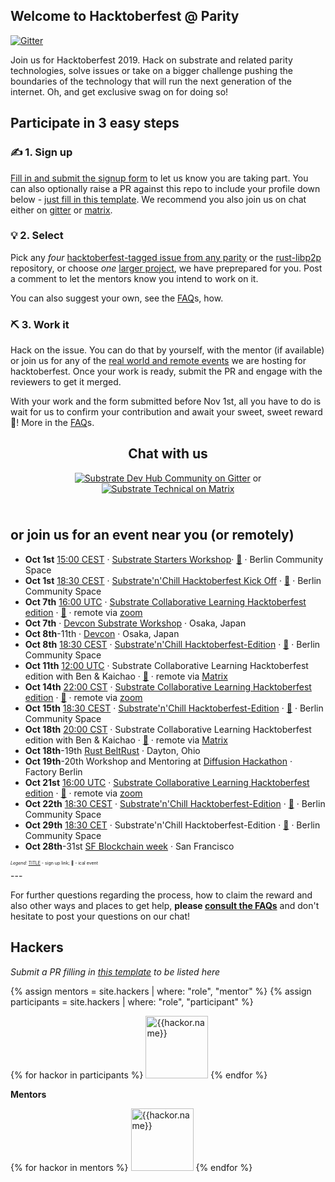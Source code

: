 ## Welcome to Hacktoberfest @ Parity

[![Gitter](https://img.shields.io/gitter/room/substrate-developer-hub/community)](https://gitter.im/substrate-developer-hub/community)

Join us for Hacktoberfest 2019. Hack on substrate and related parity technologies, solve issues or take on a bigger challenge pushing the boundaries of the technology that will run the next generation of the internet. Oh, and get exclusive swag on for doing so!

## Participate in 3 easy steps

### ✍️ 1. Sign up
[Fill in and submit the signup form](https://docs.google.com/forms/d/e/1FAIpQLSfQFLveEHTF5MECDNT2eP74SM3aSG_jxfufjyXQohKcc0sUyw/viewform) to let us know you are taking part. You can also optionally raise a PR against this repo to include your profile down below - [just fill in this template](https://github.com/substrate-developer-hub/hacktoberfest/blob/master/_hackers/_template.md). We recommend you also join us on chat either on [gitter](https://gitter.im/substrate-developer-hub/community) or [matrix](https://matrix.to/#/room/#substrate-technical:matrix.org).

### 💡 2. Select

Pick any _four_ [hacktoberfest-tagged issue from any parity](https://github.com/search?q=user%3Aparitytech+label%3Ahacktoberfest+state%3Aopen&type=Issues) or the [rust-libp2p](https://github.com/libp2p/rust-libp2p/issues?utf8=%E2%9C%93&q=is%3Aissue+is%3Aopen+label%3Ahacktoberfest) repository, or choose _one_ [larger project](https://github.com/substrate-developer-hub/hacktoberfest/issues), we have preprepared for you. Post a comment to let the mentors know you intend to work on it.

You can also suggest your own, see the [FAQ](faq/#reward)s, how.

### ⛏️ 3. Work it
Hack on the issue. You can do that by yourself, with the mentor (if available) or join us for any of the [real world and remote events](#events) we are hosting for hacktoberfest. Once your work is ready, submit the PR and engage with the reviewers to get it merged.

With your work and the form submitted before Nov 1st, all you have to do is wait for us to confirm your contribution and await your sweet, sweet reward 🎉! More in the [FAQ](faq/#reward)s.


<div markdown="1" style="text-align: center; margin-top:15px">

## Chat with us

[![Substrate Dev Hub Community on Gitter](assets/gitter-button.png)](https://gitter.im/substrate-developer-hub/community) or [![Substrate Technical on Matrix](assets/matrix-button.png)](https://matrix.to/#/room/#substrate-technical:matrix.org)

</div>

<span id="events" style="display:block; padding-top: 10px"></span>
## or join us for an event near you (or remotely)

- **Oct 1st** [15:00 CEST](https://www.timeanddate.com/worldclock/fixedtime.html?msg=Substrate+Starters+Workshop&iso=20191001T1500&p1=37) · [Substrate Starters Workshop](https://www.meetup.com/parity/events/265091438/)· [📆](https://www.timeanddate.com/scripts/ics.php?type=utc&p1=37&iso=20191001T1500&msg=Substrate%20Starters%20Workshop)  · Berlin Community Space
- **Oct 1st** [18:30 CEST](https://www.timeanddate.com/worldclock/fixedtime.html?msg=Substrate'n'Chill+Hacktoberfest+Kick+Off&iso=20191001T1830&p1=37) · [Substrate'n'Chill Hacktoberfest Kick Off](https://www.meetup.com/parity/events/265091976/) · [📆](https://www.timeanddate.com/scripts/ics.php?type=utc&msg=Substrate'n'Chill+Hacktoberfest+Kick+Off&iso=20191001T1830&p1=37)  · Berlin Community Space
- **Oct 7th** [16:00 UTC](https://www.timeanddate.com/worldclock/fixedtime.html?msg=Substrate+Collaborative+Learning+Hacktoberfest+edition&iso=20191007T16&p1=%3A&ah=2) · [Substrate Collaborative Learning Hacktoberfest edition](https://www.eventbrite.com/e/substrate-collaborative-learning-hacktoberfest-edition-tickets-73957359453) · [📆](https://www.timeanddate.com/scripts/ics.php?type=utc&msg=Substrate+Collaborative+Learning+Hacktoberfest+edition&iso=20191007T16&p1=%3A&ah=2) · remote via [zoom](https://zoom.us/j/440029011)
- **Oct 7th** · [Devcon Substrate Workshop](https://www.eventbrite.com/e/parity-substrate-workshop-osaka-tickets-72246931517) · Osaka, Japan
- **Oct 8th**-11th · [Devcon](https://devcon.org/) · Osaka, Japan
- **Oct 8th** [18:30 CEST](https://www.timeanddate.com/worldclock/fixedtime.html?msg=Substrate'n'Chill+Hacktoberfest-Edition&iso=20191008T1830&p1=37) · [Substrate'n'Chill Hacktoberfest-Edition](https://www.meetup.com/parity/events/265115982/) · [📆](https://www.timeanddate.com/scripts/ics.php?type=utc&msg=Substrate'n'Chill+Hacktoberfest-Edition&iso=20191008T1830&p1=37) · Berlin Community Space
- **Oct 11th** [12:00 UTC](https://www.timeanddate.com/worldclock/fixedtime.html?msg=Substrate+Collaborative+Learning+Hacktoberfest+edition&iso=20191007T16&p1=%3A&ah=2) · Substrate Collaborative Learning Hacktoberfest edition with Ben & Kaichao · [📆](https://www.timeanddate.com/scripts/ics.php?type=utc&msg=Substrate+Collaborative+Learning+Hacktoberfest+edition&iso=20191007T16&p1=%3A&ah=2) · remote via [Matrix](https://matrix.to/#/!trdlqNGrCsZpYUZoXa:matrix.parity.io?via=matrix.parity.io&via=matrix.org)
- **Oct 14th** [22:00 CST](https://www.timeanddate.com/worldclock/fixedtime.html?msg=Substrate+Collaborative+Learning+Hacktoberfest+edition&iso=20191014T22&p1=237&ah=2) · [Substrate Collaborative Learning Hacktoberfest edition](https://www.eventbrite.com/e/substrate-collaborative-learning-hacktoberfest-edition-tickets-73961626215) · [📆](https://www.timeanddate.com/scripts/ics.php?type=utc&msg=Substrate+Collaborative+Learning+Hacktoberfest+edition&iso=20191014T22&p1=237&ah=2) · remote via [zoom](https://zoom.us/j/440029011)
- **Oct 15th** [18:30 CEST](https://www.timeanddate.com/worldclock/fixedtime.html?msg=Substrate'n'Chill+Hacktoberfest-Edition&iso=20191015T1830&p1=37) · [Substrate'n'Chill Hacktoberfest-Edition](https://www.meetup.com/parity/events/265116078/) · [📆](https://www.timeanddate.com/scripts/ics.php?type=utc&msg=Substrate'n'Chill+Hacktoberfest-Edition&iso=20191015T1830&p1=37) · Berlin Community Space
- **Oct 18th** [20:00 CST](https://www.timeanddate.com/worldclock/fixedtime.html?msg=Substrate+Collaborative+Learning+Hacktoberfest+edition&iso=20191018T20&p1=237&ah=2) · Substrate Collaborative Learning Hacktoberfest edition with Ben & Kaichao · [📆](https://www.timeanddate.com/scripts/ics.php?type=utc&msg=Substrate+Collaborative+Learning+Hacktoberfest+edition&iso=20191018T20&p1=237&ah=2) · remote via [Matrix](https://matrix.to/#/!trdlqNGrCsZpYUZoXa:matrix.parity.io?via=matrix.parity.io&via=matrix.org)
- **Oct 18th**-19th [Rust BeltRust](https://www.rust-belt-rust.com/) · Dayton, Ohio
- **Oct 19th**-20th Workshop and Mentoring at [Diffusion Hackathon](https://diffusion.events/) · Factory Berlin
- **Oct 21st** [16:00 UTC](https://www.timeanddate.com/worldclock/fixedtime.html?msg=Substrate+Collaborative+Learning+Hacktoberfest+edition&iso=20191021T16&p1=%3A&ah=2) · [Substrate Collaborative Learning Hacktoberfest edition](https://www.eventbrite.com/e/substrate-collaborative-learning-hacktoberfest-edition-tickets-73961838851) · [📆](https://www.timeanddate.com/scripts/ics.php?type=utc&msg=Substrate+Collaborative+Learning+Hacktoberfest+edition&iso=20191021T16&p1=%3A&ah=2) · remote via [zoom](https://zoom.us/j/440029011)
- **Oct 22th** [18:30 CEST](https://www.timeanddate.com/worldclock/fixedtime.html?msg=Substrate'n'Chill+Hacktoberfest-Edition&iso=20191022T1830&p1=37) · [Substrate'n'Chill Hacktoberfest-Edition](https://www.meetup.com/parity/events/265116095/) · [📆](https://www.timeanddate.com/scripts/ics.php?type=utc&msg=Substrate'n'Chill+Hacktoberfest-Edition&iso=20191022T1830&p1=37)  · Berlin Community Space
- **Oct 29th** [18:30 CET](https://www.timeanddate.com/worldclock/fixedtime.html?msg=Substrate'n'Chill+Hacktoberfest-Edition&iso=20191029T1830&p1=37) · Substrate'n'Chill Hacktoberfest-Edition · [📆](https://www.timeanddate.com/scripts/ics.php?type=utc&msg=Substrate'n'Chill+Hacktoberfest-Edition&iso=20191029T1830&p1=37) · Berlin Community Space
- **Oct 28th**-31st [SF Blockchain week](https://sfblockchainweek.io/) · San Francisco


<p style="font-size:0.5em"><em>Legend</em>: <a href="#">TITLE</a> - sign up link; 📆 - ical event</p>
---


For further questions regarding the process, how to claim the reward and also other ways and places to get help, **please [consult the FAQs](faq/)** and don't hesitate to post your questions on our chat!

## Hackers
_Submit a PR filling in [this template](https://github.com/substrate-developer-hub/hacktoberfest/blob/master/_hackers/_template.md) to be listed here_

{% assign mentors = site.hackers | where: "role", "mentor"  %}
{% assign participants = site.hackers | where: "role", "participant"  %}


<style>
ul.unstyled {
    list-style: none;
    padding: 0;
    margin: 0;
}

ul.unstyled li {
    display: inline-block;
}

ul.unstyled li img {
    width: 100px;
    display: inline-block;
}

</style>

<ul class="unstyled">
{% for hackor in participants  %}
    <li>
        <a href="https://github.com/{{hackor.github}}" title="{{hackor.name}}"><img src="https://github.com/{{hackor.github}}.png" alt="{{hackor.name}}"/>
        </a>
    </li>
{% endfor %}
</ul>

**Mentors**
<ul class="unstyled">
{% for hackor in mentors  %}
    <li>
      <a href=".{{ hackor.url }}" title="{{hackor.name}}"><img src="https://github.com/{{hackor.github}}.png" alt="{{hackor.name}}"/></a>
    </li>
{% endfor %}
</ul>
